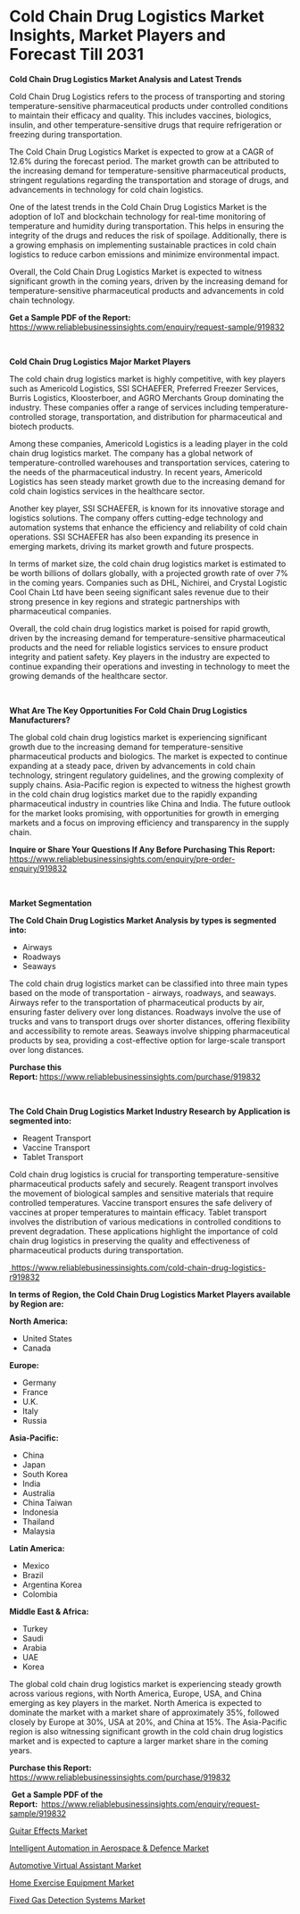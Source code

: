 <p><h1>Cold Chain Drug Logistics Market Insights, Market Players and Forecast Till 2031</h1></p><p><strong>Cold Chain Drug Logistics Market Analysis and Latest Trends</strong></p>
<p><p>Cold Chain Drug Logistics refers to the process of transporting and storing temperature-sensitive pharmaceutical products under controlled conditions to maintain their efficacy and quality. This includes vaccines, biologics, insulin, and other temperature-sensitive drugs that require refrigeration or freezing during transportation. </p><p>The Cold Chain Drug Logistics Market is expected to grow at a CAGR of 12.6% during the forecast period. The market growth can be attributed to the increasing demand for temperature-sensitive pharmaceutical products, stringent regulations regarding the transportation and storage of drugs, and advancements in technology for cold chain logistics.</p><p>One of the latest trends in the Cold Chain Drug Logistics Market is the adoption of IoT and blockchain technology for real-time monitoring of temperature and humidity during transportation. This helps in ensuring the integrity of the drugs and reduces the risk of spoilage. Additionally, there is a growing emphasis on implementing sustainable practices in cold chain logistics to reduce carbon emissions and minimize environmental impact.</p><p>Overall, the Cold Chain Drug Logistics Market is expected to witness significant growth in the coming years, driven by the increasing demand for temperature-sensitive pharmaceutical products and advancements in cold chain technology.</p></p>
<p><strong>Get a Sample PDF of the Report:&nbsp;</strong> <a href="https://www.reliablebusinessinsights.com/enquiry/request-sample/919832">https://www.reliablebusinessinsights.com/enquiry/request-sample/919832</a></p>
<p>&nbsp;</p>
<p><strong>Cold Chain Drug Logistics Major Market Players</strong></p>
<p><p>The cold chain drug logistics market is highly competitive, with key players such as Americold Logistics, SSI SCHAEFER, Preferred Freezer Services, Burris Logistics, Kloosterboer, and AGRO Merchants Group dominating the industry. These companies offer a range of services including temperature-controlled storage, transportation, and distribution for pharmaceutical and biotech products.</p><p>Among these companies, Americold Logistics is a leading player in the cold chain drug logistics market. The company has a global network of temperature-controlled warehouses and transportation services, catering to the needs of the pharmaceutical industry. In recent years, Americold Logistics has seen steady market growth due to the increasing demand for cold chain logistics services in the healthcare sector.</p><p>Another key player, SSI SCHAEFER, is known for its innovative storage and logistics solutions. The company offers cutting-edge technology and automation systems that enhance the efficiency and reliability of cold chain operations. SSI SCHAEFER has also been expanding its presence in emerging markets, driving its market growth and future prospects.</p><p>In terms of market size, the cold chain drug logistics market is estimated to be worth billions of dollars globally, with a projected growth rate of over 7% in the coming years. Companies such as DHL, Nichirei, and Crystal Logistic Cool Chain Ltd have been seeing significant sales revenue due to their strong presence in key regions and strategic partnerships with pharmaceutical companies.</p><p>Overall, the cold chain drug logistics market is poised for rapid growth, driven by the increasing demand for temperature-sensitive pharmaceutical products and the need for reliable logistics services to ensure product integrity and patient safety. Key players in the industry are expected to continue expanding their operations and investing in technology to meet the growing demands of the healthcare sector.</p></p>
<p>&nbsp;</p>
<p><strong>What Are The Key Opportunities For Cold Chain Drug Logistics Manufacturers?</strong></p>
<p><p>The global cold chain drug logistics market is experiencing significant growth due to the increasing demand for temperature-sensitive pharmaceutical products and biologics. The market is expected to continue expanding at a steady pace, driven by advancements in cold chain technology, stringent regulatory guidelines, and the growing complexity of supply chains. Asia-Pacific region is expected to witness the highest growth in the cold chain drug logistics market due to the rapidly expanding pharmaceutical industry in countries like China and India. The future outlook for the market looks promising, with opportunities for growth in emerging markets and a focus on improving efficiency and transparency in the supply chain.</p></p>
<p><strong>Inquire or Share Your Questions If Any Before Purchasing This Report:</strong> <a href="https://www.reliablebusinessinsights.com/enquiry/pre-order-enquiry/919832">https://www.reliablebusinessinsights.com/enquiry/pre-order-enquiry/919832</a></p>
<p>&nbsp;</p>
<p><strong>Market Segmentation</strong></p>
<p><strong>The Cold Chain Drug Logistics Market Analysis by types is segmented into:</strong></p>
<p><ul><li>Airways</li><li>Roadways</li><li>Seaways</li></ul></p>
<p><p>The cold chain drug logistics market can be classified into three main types based on the mode of transportation - airways, roadways, and seaways. Airways refer to the transportation of pharmaceutical products by air, ensuring faster delivery over long distances. Roadways involve the use of trucks and vans to transport drugs over shorter distances, offering flexibility and accessibility to remote areas. Seaways involve shipping pharmaceutical products by sea, providing a cost-effective option for large-scale transport over long distances.</p></p>
<p><strong>Purchase this Report:&nbsp;</strong><a href="https://www.reliablebusinessinsights.com/purchase/919832">https://www.reliablebusinessinsights.com/purchase/919832</a></p>
<p>&nbsp;</p>
<p><strong>The Cold Chain Drug Logistics Market Industry Research by Application is segmented into:</strong></p>
<p><ul><li>Reagent Transport</li><li>Vaccine Transport</li><li>Tablet Transport</li></ul></p>
<p><p>Cold chain drug logistics is crucial for transporting temperature-sensitive pharmaceutical products safely and securely. Reagent transport involves the movement of biological samples and sensitive materials that require controlled temperatures. Vaccine transport ensures the safe delivery of vaccines at proper temperatures to maintain efficacy. Tablet transport involves the distribution of various medications in controlled conditions to prevent degradation. These applications highlight the importance of cold chain drug logistics in preserving the quality and effectiveness of pharmaceutical products during transportation.</p></p>
<p><a href="https://www.reliablebusinessinsights.com/cold-chain-drug-logistics-r919832">&nbsp;https://www.reliablebusinessinsights.com/cold-chain-drug-logistics-r919832</a></p>
<p><strong>In terms of Region, the Cold Chain Drug Logistics Market Players available by Region are:</strong></p>
<p>
    <p> <strong> North America: </strong>
        <ul>
            <li>United States</li>
            <li>Canada</li>
        </ul>
        </p> 
    <p> <strong> Europe: </strong>
        <ul>
            <li>Germany</li>
            <li>France</li>
            <li>U.K.</li>
            <li>Italy</li>
            <li>Russia</li>
        </ul>
        </p> 
    <p> <strong> Asia-Pacific: </strong>
        <ul>
            <li>China</li>
            <li>Japan</li>
            <li>South Korea</li>
            <li>India</li>
            <li>Australia</li>
            <li>China Taiwan</li>
            <li>Indonesia</li>
            <li>Thailand</li>
            <li>Malaysia</li>
        </ul>
        </p> 
    <p> <strong> Latin America: </strong>
        <ul>
            <li>Mexico</li>
            <li>Brazil</li>
            <li>Argentina Korea</li>
            <li>Colombia</li>
        </ul>
        </p> 
    <p> <strong> Middle East & Africa: </strong>
        <ul>
            <li>Turkey</li>
            <li>Saudi</li>
            <li>Arabia</li>
            <li>UAE</li>
            <li>Korea</li>
        </ul>
    </p>
    </p>
<p><p>The global cold chain drug logistics market is experiencing steady growth across various regions, with North America, Europe, USA, and China emerging as key players in the market. North America is expected to dominate the market with a market share of approximately 35%, followed closely by Europe at 30%, USA at 20%, and China at 15%. The Asia-Pacific region is also witnessing significant growth in the cold chain drug logistics market and is expected to capture a larger market share in the coming years.</p></p>
<p><strong>Purchase this Report: </strong><a href="https://www.reliablebusinessinsights.com/purchase/919832">https://www.reliablebusinessinsights.com/purchase/919832</a></p>
<p>&nbsp;<strong>Get a Sample PDF of the Report:&nbsp;&nbsp;</strong><a href="https://www.reliablebusinessinsights.com/enquiry/request-sample/919832">https://www.reliablebusinessinsights.com/enquiry/request-sample/919832</a></p>
<p><strong></strong></p>
<p><p><a href="https://www.linkedin.com/pulse/guitar-effects-market-size-share-analysis-growth-trends-dzu4e?trackingId=fOYNv6hERR2MgQHGQZCpeA%3D%3D">Guitar Effects Market</a></p><p><a href="https://github.com/graysonwolfe1913/Market-Research-Report-List-1/blob/main/intelligent-automation-in-aerospace-defence-market.md">Intelligent Automation in Aerospace & Defence Market</a></p><p><a href="https://github.com/seamusocallaghan/Market-Research-Report-List-1/blob/main/automotive-virtual-assistant-market.md">Automotive Virtual Assistant Market</a></p><p><a href="https://www.linkedin.com/pulse/strategic-insights-global-home-exercise-equipment-market-vyj4e?trackingId=4%2BJ6qFsyR3aSBWFg3FOF0Q%3D%3D">Home Exercise Equipment Market</a></p><p><a href="https://medium.com/@sean.peake0978/fixed-gas-detection-systems-market-global-market-insights-and-sales-trends-2024-to-2031-a3abdcd1b15c">Fixed Gas Detection Systems Market</a></p></p>